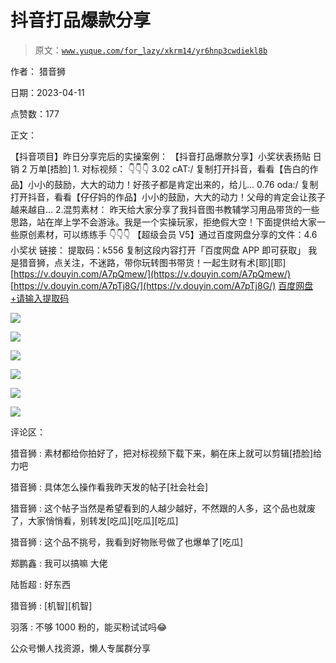 # 抖音打品爆款分享

> 原文：[`www.yuque.com/for_lazy/xkrm14/yr6hnp3cwdiekl8b`](https://www.yuque.com/for_lazy/xkrm14/yr6hnp3cwdiekl8b)



作者： 猎音狮



日期：2023-04-11



点赞数：177



正文：



【抖音项目】昨日分享完后的实操案例： 【抖音打品爆款分享】小奖状表扬贴 日销 2 万单[捂脸] 1\. 对标视频： 👇👇👇 3.02 cAT:/ 复制打开抖音，看看【告白的作品】小小的鼓励，大大的动力！好孩子都是肯定出来的，给儿... 0.76 oda:/ 复制打开抖音，看看【仔仔妈的作品】小小的鼓励，大大的动力！父母的肯定会让孩子越来越自... 2.混剪素材： 昨天给大家分享了我抖音图书教辅学习用品带货的一些思路，站在岸上学不会游泳。我是一个实操玩家，拒绝假大空！下面提供给大家一些原创素材，可以练练手 👇👇👇 【超级会员 V5】通过百度网盘分享的文件：4.6 小奖状 链接： 提取码：k556 复制这段内容打开「百度网盘 APP 即可获取」 我是猎音狮，点关注，不迷路，带你玩转图书带货！一起生财有术[耶][耶][https://v.douyin.com/A7pQmew/](https://v.douyin.com/A7pQmew/) [https://v.douyin.com/A7pTj8G/](https://v.douyin.com/A7pTj8G/) [百度网盘+请输入提取码](https://pan.baidu.com/s/1hnrUiiP8HMqJ8TLrdqBfrQ)



![](img/75995399ac9c1d6f03f30fc44d896e6e.png)



![](img/7d1a2aa70c61fb47ec242c878410d4de.png)



![](img/167559770ef581e8cd683799ea49e62a.png)



![](img/cad10ec60f18b831348a240a9995cb5b.png)



![](img/1c2b89a25a46ed9fedf9fb6a58444a34.png)



![](img/9eb099b2fdf2e85eb9e925e86d1e2623.png)



评论区：



猎音狮 : 素材都给你拍好了，把对标视频下载下来，躺在床上就可以剪辑[捂脸]给力吧



猎音狮 : 具体怎么操作看我昨天发的帖子[社会社会]



猎音狮 : 这个帖子当然是希望看到的人越少越好，不然跟的人多，这个品也就废了，大家悄悄看，别转发[吃瓜][吃瓜][吃瓜]



猎音狮 : 这个品不挑号，我看到好物账号做了也爆单了[吃瓜]



郑鹏鑫 : 我可以搞嘛 大佬



陆哲超 : 好东西



猎音狮 : [机智][机智]



羽落 : 不够 1000 粉的，能买粉试试吗😂



公众号懒人找资源，懒人专属群分享


